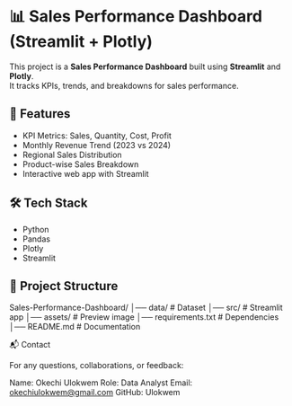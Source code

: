 # 📊 Sales Performance Dashboard (Streamlit + Plotly)

This project is a **Sales Performance Dashboard** built using **Streamlit** and **Plotly**.  
It tracks KPIs, trends, and breakdowns for sales performance.

## 🚀 Features
- KPI Metrics: Sales, Quantity, Cost, Profit  
- Monthly Revenue Trend (2023 vs 2024)  
- Regional Sales Distribution  
- Product-wise Sales Breakdown  
- Interactive web app with Streamlit  

## 🛠 Tech Stack
- Python  
- Pandas  
- Plotly  
- Streamlit  

## 📂 Project Structure

Sales-Performance-Dashboard/
│── data/ # Dataset
│── src/ # Streamlit app
│── assets/ # Preview image
│── requirements.txt # Dependencies
│── README.md # Documentation

📬 Contact

For any questions, collaborations, or feedback:

Name: Okechi Ulokwem
Role: Data Analyst
Email: okechiulokwem@gmail.com
GitHub: Ulokwem
